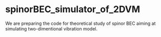 # spinorBEC_simulator_of_2DVM

We are preparing the code for theoretical study of spinor BEC aiming at simulating two-dimentional vibration model.
